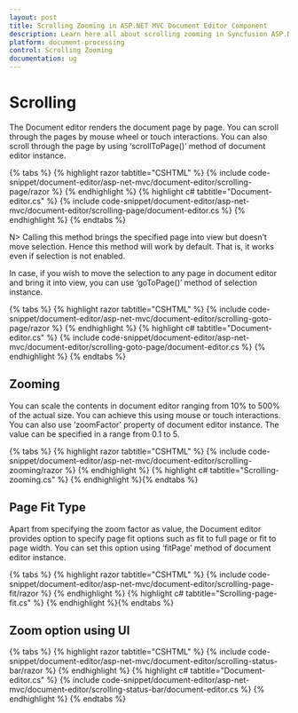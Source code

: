 ```yaml
---
layout: post
title: Scrolling Zooming in ASP.NET MVC Document Editor Component
description: Learn here all about scrolling zooming in Syncfusion ASP.NET MVC Document Editor component of Syncfusion Essential JS 2 and more.
platform: document-processing
control: Scrolling Zooming
documentation: ug
---
```



# Scrolling

The Document editor renders the document page by page. You can scroll through the pages by mouse wheel or touch interactions. You can also scroll through the page by using ‘scrollToPage()’ method of document editor instance.


{% tabs %}
{% highlight razor tabtitle="CSHTML" %}
{% include code-snippet/document-editor/asp-net-mvc/document-editor/scrolling-page/razor %}
{% endhighlight %}
{% highlight c# tabtitle="Document-editor.cs" %}
{% include code-snippet/document-editor/asp-net-mvc/document-editor/scrolling-page/document-editor.cs %}
{% endhighlight %}
{% endtabs %}



N> Calling this method brings the specified page into view but doesn’t move selection. Hence this method will work by default. That is, it works even if selection is not enabled.

In case, if you wish to move the selection to any page in document editor and bring it into view, you can use ‘goToPage()’ method of selection instance.


{% tabs %}
{% highlight razor tabtitle="CSHTML" %}
{% include code-snippet/document-editor/asp-net-mvc/document-editor/scrolling-goto-page/razor %}
{% endhighlight %}
{% highlight c# tabtitle="Document-editor.cs" %}
{% include code-snippet/document-editor/asp-net-mvc/document-editor/scrolling-goto-page/document-editor.cs %}
{% endhighlight %}
{% endtabs %}



## Zooming

You can scale the contents in document editor ranging from 10% to 500% of the actual size. You can achieve this using mouse or touch interactions. You can also use ‘zoomFactor’ property of document editor instance. The value can be specified in a range from 0.1 to 5.


{% tabs %}
{% highlight razor tabtitle="CSHTML" %}
{% include code-snippet/document-editor/asp-net-mvc/document-editor/scrolling-zooming/razor %}
{% endhighlight %}
{% highlight c# tabtitle="Scrolling-zooming.cs" %}
{% endhighlight %}{% endtabs %}



## Page Fit Type

Apart from specifying the zoom factor as value, the Document editor provides option to specify page fit options such as fit to full page or fit to page width. You can set this option using ‘fitPage’ method of document editor instance.


{% tabs %}
{% highlight razor tabtitle="CSHTML" %}
{% include code-snippet/document-editor/asp-net-mvc/document-editor/scrolling-page-fit/razor %}
{% endhighlight %}
{% highlight c# tabtitle="Scrolling-page-fit.cs" %}
{% endhighlight %}{% endtabs %}



## Zoom option using UI


{% tabs %}
{% highlight razor tabtitle="CSHTML" %}
{% include code-snippet/document-editor/asp-net-mvc/document-editor/scrolling-status-bar/razor %}
{% endhighlight %}
{% highlight c# tabtitle="Document-editor.cs" %}
{% include code-snippet/document-editor/asp-net-mvc/document-editor/scrolling-status-bar/document-editor.cs %}
{% endhighlight %}
{% endtabs %}

